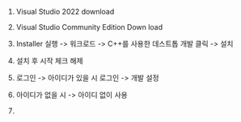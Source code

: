 


1.  Visual Studio 2022 download

2.  Visual Studio Community Edition Down load

3.  Installer 실행 -> 워크로드 -> C++를 사용한 데스트톱 개발 클릭 -> 설치

4. 설치 후 시작 체크 해제

5. 로그인 -> 아이디가 있을 시 로그인 -> 개발 설정

6. 아이디가 없을 시 -> 아이디 없이 사용

7. 